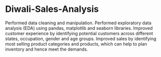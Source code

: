 # Diwali-Sales-Analysis

Performed data cleaning and manipulation.
Performed exploratory data analysis (EDA) using pandas, matplotlib and seaborn libraries.
Improved customer experience by identifying potential customers across different states, occupation, gender and age groups.
Improved sales by identifying most selling product categories and products, which can help to plan inventory and hence meet the demands.
